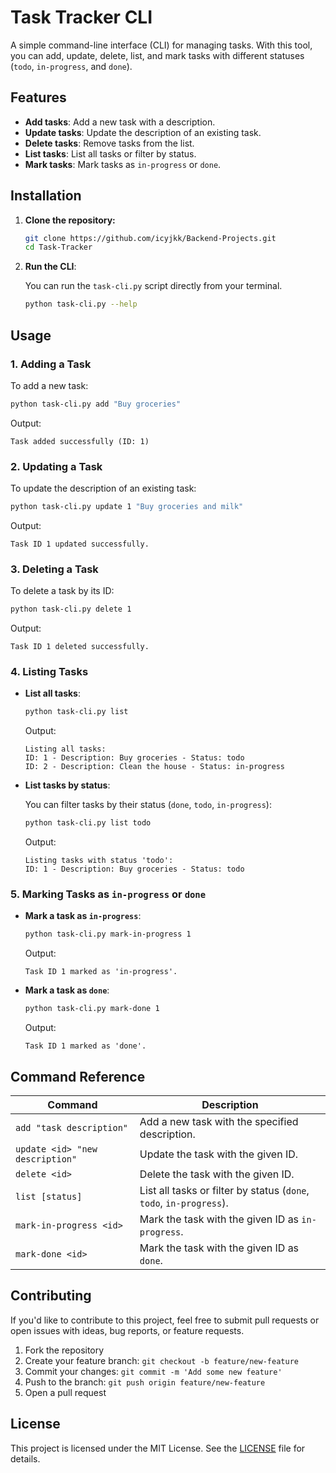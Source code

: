 
# Task Tracker CLI

A simple command-line interface (CLI) for managing tasks. With this tool, you can add, update, delete, list, and mark tasks with different statuses (`todo`, `in-progress`, and `done`).

## Features

- **Add tasks**: Add a new task with a description.
- **Update tasks**: Update the description of an existing task.
- **Delete tasks**: Remove tasks from the list.
- **List tasks**: List all tasks or filter by status.
- **Mark tasks**: Mark tasks as `in-progress` or `done`.

## Installation

1. **Clone the repository:**

    ```bash
    git clone https://github.com/icyjkk/Backend-Projects.git
    cd Task-Tracker
    ```

2. **Run the CLI**:

    You can run the `task-cli.py` script directly from your terminal.

    ```bash
    python task-cli.py --help
    ```

## Usage

### 1. Adding a Task

To add a new task:

```bash
python task-cli.py add "Buy groceries"
```

Output:

```
Task added successfully (ID: 1)
```

### 2. Updating a Task

To update the description of an existing task:

```bash
python task-cli.py update 1 "Buy groceries and milk"
```

Output:

```
Task ID 1 updated successfully.
```

### 3. Deleting a Task

To delete a task by its ID:

```bash
python task-cli.py delete 1
```

Output:

```
Task ID 1 deleted successfully.
```

### 4. Listing Tasks

- **List all tasks**:

    ```bash
    python task-cli.py list
    ```

    Output:

    ```
    Listing all tasks:
    ID: 1 - Description: Buy groceries - Status: todo
    ID: 2 - Description: Clean the house - Status: in-progress
    ```

- **List tasks by status**:

    You can filter tasks by their status (`done`, `todo`, `in-progress`):

    ```bash
    python task-cli.py list todo
    ```

    Output:

    ```
    Listing tasks with status 'todo':
    ID: 1 - Description: Buy groceries - Status: todo
    ```

### 5. Marking Tasks as `in-progress` or `done`

- **Mark a task as `in-progress`**:

    ```bash
    python task-cli.py mark-in-progress 1
    ```

    Output:

    ```
    Task ID 1 marked as 'in-progress'.
    ```

- **Mark a task as `done`**:

    ```bash
    python task-cli.py mark-done 1
    ```

    Output:

    ```
    Task ID 1 marked as 'done'.
    ```

## Command Reference

| Command                     | Description                                                |
|------------------------------|------------------------------------------------------------|
| `add "task description"`      | Add a new task with the specified description.             |
| `update <id> "new description"` | Update the task with the given ID.                        |
| `delete <id>`                | Delete the task with the given ID.                         |
| `list [status]`              | List all tasks or filter by status (`done`, `todo`, `in-progress`). |
| `mark-in-progress <id>`      | Mark the task with the given ID as `in-progress`.          |
| `mark-done <id>`             | Mark the task with the given ID as `done`.                 |


## Contributing

If you'd like to contribute to this project, feel free to submit pull requests or open issues with ideas, bug reports, or feature requests.

1. Fork the repository
2. Create your feature branch: `git checkout -b feature/new-feature`
3. Commit your changes: `git commit -m 'Add some new feature'`
4. Push to the branch: `git push origin feature/new-feature`
5. Open a pull request

## License

This project is licensed under the MIT License. See the [LICENSE](LICENSE) file for details.
